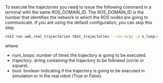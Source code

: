 To execute the trajectories you need to issue the following command in a terminal with the same ROS_DOMAIN_ID. The ROS_DOMAIN_ID is the number that identifies the network in which the ROS nodes are going to communicate. If you are using the default configuration, you can skip this step.

```bash
ros2 run uwb_real_trajectories tbot_trajectories --ros-args -p n_loop:=num_loops -p trajectory:=type_trajectory -p sim:=bool
```

where:
 - num_loops: number of times the trajectory is going to be executed.
 - trajectory: string containing the trajectory to be followed (circle or square).
 - bool: boolean indicating if the trajectory is going to be executed in simulation or in the real robot (True or False).

